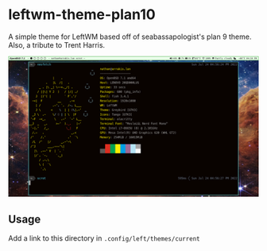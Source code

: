 # leftwm-theme-plan10

A simple theme for LeftWM based off of seabassapologist's plan 9 theme. Also,
a tribute to Trent Harris.

![Screenshot of Plan 10](screenshot.png)

## Usage

Add a link to this directory in `.config/left/themes/current`
